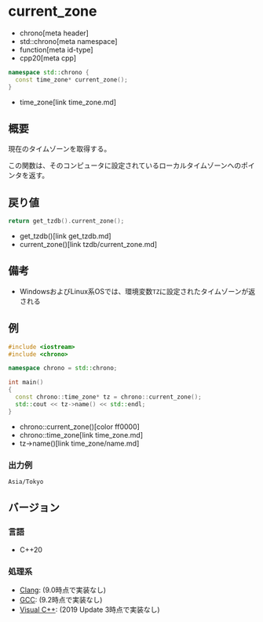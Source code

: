 # current_zone
* chrono[meta header]
* std::chrono[meta namespace]
* function[meta id-type]
* cpp20[meta cpp]

```cpp
namespace std::chrono {
  const time_zone* current_zone();
}
```
* time_zone[link time_zone.md]

## 概要
現在のタイムゾーンを取得する。

この関数は、そのコンピュータに設定されているローカルタイムゾーンへのポインタを返す。


## 戻り値
```cpp
return get_tzdb().current_zone();
```
* get_tzdb()[link get_tzdb.md]
* current_zone()[link tzdb/current_zone.md]


## 備考
- WindowsおよびLinux系OSでは、環境変数`TZ`に設定されたタイムゾーンが返される


## 例
```cpp example
#include <iostream>
#include <chrono>

namespace chrono = std::chrono;

int main()
{
  const chrono::time_zone* tz = chrono::current_zone();
  std::cout << tz->name() << std::endl;
}
```
* chrono::current_zone()[color ff0000]
* chrono::time_zone[link time_zone.md]
* tz->name()[link time_zone/name.md]

### 出力例
```
Asia/Tokyo
```

## バージョン
### 言語
- C++20

### 処理系
- [Clang](/implementation.md#clang): (9.0時点で実装なし)
- [GCC](/implementation.md#gcc): (9.2時点で実装なし)
- [Visual C++](/implementation.md#visual_cpp): (2019 Update 3時点で実装なし)

